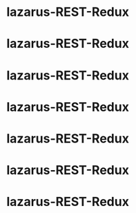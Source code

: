 # lazarus-REST-Redux
# lazarus-REST-Redux
# lazarus-REST-Redux
# lazarus-REST-Redux
# lazarus-REST-Redux
# lazarus-REST-Redux
# lazarus-REST-Redux

